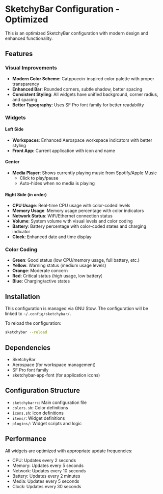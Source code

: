 # SketchyBar Configuration - Optimized

This is an optimized SketchyBar configuration with modern design and enhanced functionality.

## Features

### Visual Improvements
- **Modern Color Scheme**: Catppuccin-inspired color palette with proper transparency
- **Enhanced Bar**: Rounded corners, subtle shadow, better spacing
- **Consistent Styling**: All widgets have unified background, corner radius, and spacing
- **Better Typography**: Uses SF Pro font family for better readability

### Widgets

#### Left Side
- **Workspaces**: Enhanced Aerospace workspace indicators with better styling
- **Front App**: Current application with icon and name

#### Center
- **Media Player**: Shows currently playing music from Spotify/Apple Music
  - Click to play/pause
  - Auto-hides when no media is playing

#### Right Side (in order)
- **CPU Usage**: Real-time CPU usage with color-coded levels
- **Memory Usage**: Memory usage percentage with color indicators
- **Network Status**: WiFi/Ethernet connection status
- **Volume**: System volume with visual levels and color coding
- **Battery**: Battery percentage with color-coded states and charging indicator
- **Clock**: Enhanced date and time display

### Color Coding
- **Green**: Good status (low CPU/memory usage, full battery, etc.)
- **Yellow**: Warning status (medium usage levels)
- **Orange**: Moderate concern
- **Red**: Critical status (high usage, low battery)
- **Blue**: Charging/active states

## Installation

This configuration is managed via GNU Stow. The configuration will be linked to `~/.config/sketchybar/`.

To reload the configuration:
```bash
sketchybar --reload
```

## Dependencies

- SketchyBar
- Aerospace (for workspace management)  
- SF Pro font family
- sketchybar-app-font (for application icons)

## Configuration Structure

- `sketchybarrc`: Main configuration file
- `colors.sh`: Color definitions
- `icons.sh`: Icon definitions
- `items/`: Widget definitions
- `plugins/`: Widget scripts and logic

## Performance

All widgets are optimized with appropriate update frequencies:
- CPU: Updates every 2 seconds
- Memory: Updates every 5 seconds  
- Network: Updates every 10 seconds
- Battery: Updates every 2 minutes
- Media: Updates every 5 seconds
- Clock: Updates every 30 seconds